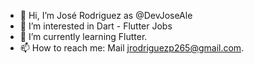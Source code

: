 - 👋 Hi, I’m José Rodriguez as @DevJoseAle
- 👀 I’m interested in Dart - Flutter Jobs
- 🌱 I’m currently learning Flutter. 
- 📫 How to reach me: Mail jrodriguezp265@gmail.com.

<!---
DevJoseAle/DevJoseAle is a ✨ special ✨ repository because its `README.md` (this file) appears on your GitHub profile.
You can click the Preview link to take a look at your changes.
--->
